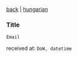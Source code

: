 [back](../README.md)
 | 
[hungarian](../hu/date.md)

### Title

```
Email
```

received at: `DoW, datetime`